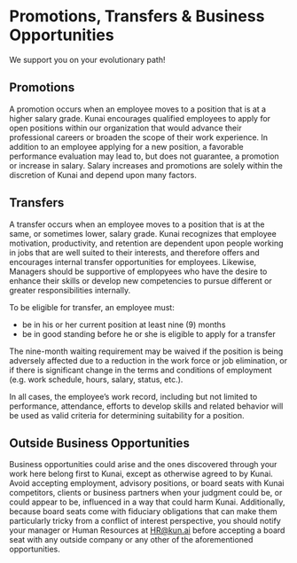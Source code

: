 # Promotions, Transfers & Business Opportunities

We support you on your evolutionary path! 

## Promotions 

A promotion occurs when an employee moves to a position that is at a higher salary grade.  Kunai encourages qualified employees to apply for open positions within our organization that would advance their professional careers or broaden the scope of their work experience. In addition to an employee applying for a new position, a favorable performance evaluation may lead to, but does not guarantee, a promotion or increase in salary. Salary increases and promotions are solely within the discretion of Kunai and depend upon many factors.

## Transfers

A transfer occurs when an employee moves to a position that is at the same, or sometimes lower, salary grade. Kunai recognizes that employee motivation, productivity, and retention are dependent upon people working in jobs that are well suited to their interests, and therefore offers and encourages internal transfer opportunities for employees. Likewise, Managers should be supportive of emplopyees who have the desire to enhance their skills or develop new competencies to pursue different or greater responsibilities internally.

To be eligible for transfer, an employee must:

- be in his or her current position at least nine (9) months
- be in good standing before he or she is eligible to apply for a transfer

The nine-month waiting requirement may be waived if the position is being adversely affected due to a reduction in the work force or job elimination, or if there is significant change in the terms and conditions of employment (e.g. work schedule, hours, salary, status, etc.).

In all cases, the employee’s work record, including but not limited to performance, attendance, efforts to develop skills and related behavior will be used as valid criteria for determining suitability for a position.

## Outside Business Opportunities

Business opportunities could arise and the ones discovered through your work here belong first to Kunai, except as otherwise agreed to by Kunai. Avoid accepting employment, advisory positions, or board seats with Kunai competitors, clients or business partners when your judgment could be, or could appear to be, influenced in a way that could harm Kunai. Additionally, because board seats come with fiduciary obligations that can make them particularly tricky from a conflict of interest perspective, you should notify your manager or Human Resources at HR@kun.ai before accepting a board seat with any outside company or any other of the aforementioned opportunities. 
